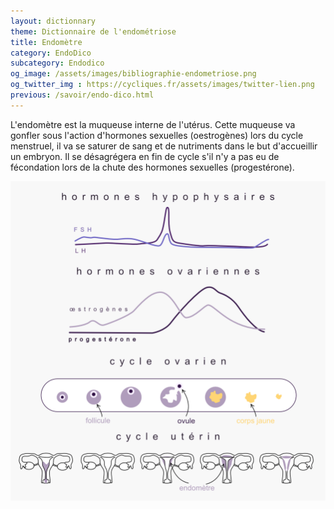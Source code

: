 ```yaml
---
layout: dictionnary
theme: Dictionnaire de l'endométriose
title: Endomètre
category: EndoDico
subcategory: Endodico
og_image: /assets/images/bibliographie-endometriose.png
og_twitter_img : https://cycliques.fr/assets/images/twitter-lien.png
previous: /savoir/endo-dico.html
---
```


L'endomètre est la muqueuse interne de l'utérus. Cette muqueuse va gonfler sous l'action d'hormones sexuelles (oestrogènes) lors du cycle menstruel, il va se saturer de sang et de nutriments dans le but d'accueillir un embryon. Il se désagrégera en fin de cycle s'il n'y a pas eu de fécondation lors de la chute des hormones sexuelles (progestérone).

![schéma cycle menstruel](/assets/images/schema/cycle.png)